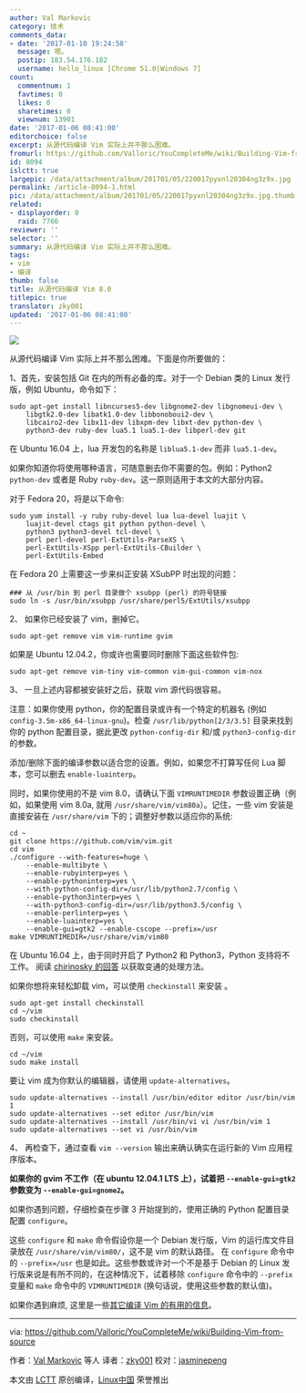 ```yaml
---
author: Val Markovic
category: 技术
comments_data:
- date: '2017-01-10 19:24:58'
  message: 嗯。
  postip: 183.54.176.182
  username: hello_linux [Chrome 51.0|Windows 7]
count:
  commentnum: 1
  favtimes: 0
  likes: 0
  sharetimes: 0
  viewnum: 13901
date: '2017-01-06 08:41:00'
editorchoice: false
excerpt: 从源代码编译 Vim 实际上并不那么困难。
fromurl: https://github.com/Valloric/YouCompleteMe/wiki/Building-Vim-from-source
id: 8094
islctt: true
largepic: /data/attachment/album/201701/05/220017pyxnl20304ng3z9x.jpg
permalink: /article-8094-1.html
pic: /data/attachment/album/201701/05/220017pyxnl20304ng3z9x.jpg.thumb.jpg
related:
- displayorder: 0
  raid: 7766
reviewer: ''
selector: ''
summary: 从源代码编译 Vim 实际上并不那么困难。
tags:
- vim
- 编译
thumb: false
title: 从源代码编译 Vim 8.0
titlepic: true
translator: zky001
updated: '2017-01-06 08:41:00'
---
```


![](/data/attachment/album/201701/05/220017pyxnl20304ng3z9x.jpg)


从源代码编译 Vim 实际上并不那么困难。下面是你所要做的：


1、首先，安装包括 Git 在内的所有必备的库。对于一个 Debian 类的 Linux 发行版，例如 Ubuntu，命令如下：



```
sudo apt-get install libncurses5-dev libgnome2-dev libgnomeui-dev \
    libgtk2.0-dev libatk1.0-dev libbonoboui2-dev \
    libcairo2-dev libx11-dev libxpm-dev libxt-dev python-dev \
    python3-dev ruby-dev lua5.1 lua5.1-dev libperl-dev git

```

在 Ubuntu 16.04 上，lua 开发包的名称是 `liblua5.1-dev` 而非 `lua5.1-dev`。


如果你知道你将使用哪种语言，可随意删去你不需要的包。例如：Python2 `python-dev` 或者是 Ruby `ruby-dev`。这一原则适用于本文的大部分内容。


对于 Fedora 20，将是以下命令:



```
sudo yum install -y ruby ruby-devel lua lua-devel luajit \
    luajit-devel ctags git python python-devel \
    python3 python3-devel tcl-devel \
    perl perl-devel perl-ExtUtils-ParseXS \
    perl-ExtUtils-XSpp perl-ExtUtils-CBuilder \
    perl-ExtUtils-Embed

```

在 Fedora 20 上需要这一步来纠正安装 XSubPP 时出现的问题：



```
### 从 /usr/bin 到 perl 目录做个 xsubpp (perl) 的符号链接
sudo ln -s /usr/bin/xsubpp /usr/share/perl5/ExtUtils/xsubpp 

```

2、 如果你已经安装了 vim，删掉它。



```
sudo apt-get remove vim vim-runtime gvim

```

如果是 Ubuntu 12.04.2，你或许也需要同时删除下面这些软件包:



```
sudo apt-get remove vim-tiny vim-common vim-gui-common vim-nox

```

3、 一旦上述内容都被安装好之后，获取 vim 源代码很容易。


注意：如果你使用 python，你的配置目录或许有一个特定的机器名 (例如 `config-3.5m-x86_64-linux-gnu`)。检查 `/usr/lib/python[2/3/3.5]` 目录来找到你的 python 配置目录，据此更改 `python-config-dir` 和/或 `python3-config-dir`的参数。


添加/删除下面的编译参数以适合您的设置。例如，如果您不打算写任何 Lua 脚本，您可以删去 `enable-luainterp`。


同时，如果你使用的不是 vim 8.0，请确认下面 `VIMRUNTIMEDIR` 参数设置正确（例如，如果使用 vim 8.0a, 就用 `/usr/share/vim/vim80a`）。记住，一些 vim 安装是直接安装在 `/usr/share/vim` 下的；调整好参数以适应你的系统:



```
cd ~
git clone https://github.com/vim/vim.git
cd vim
./configure --with-features=huge \
    --enable-multibyte \
    --enable-rubyinterp=yes \
    --enable-pythoninterp=yes \
    --with-python-config-dir=/usr/lib/python2.7/config \
    --enable-python3interp=yes \
    --with-python3-config-dir=/usr/lib/python3.5/config \
    --enable-perlinterp=yes \
    --enable-luainterp=yes \
    --enable-gui=gtk2 --enable-cscope --prefix=/usr
make VIMRUNTIMEDIR=/usr/share/vim/vim80

```

在 Ubuntu 16.04 上，由于同时开启了 Python2 和 Python3，Python 支持将不工作。 阅读 [chirinosky 的回答](http://stackoverflow.com/questions/23023783/vim-compiled-with-python-support-but-cant-see-sys-version) 以获取变通的处理方法。


如果你想将来轻松卸载 vim，可以使用 `checkinstall` 来安装 。



```
sudo apt-get install checkinstall
cd ~/vim
sudo checkinstall

```

否则，可以使用 `make` 来安装。



```
cd ~/vim
sudo make install

```

要让 vim 成为你默认的编辑器，请使用 `update-alternatives`。



```
sudo update-alternatives --install /usr/bin/editor editor /usr/bin/vim 1
sudo update-alternatives --set editor /usr/bin/vim
sudo update-alternatives --install /usr/bin/vi vi /usr/bin/vim 1
sudo update-alternatives --set vi /usr/bin/vim

```

4、 再检查下，通过查看 `vim --version` 输出来确认确实在运行新的 Vim 应用程序版本。


**如果你的 gvim 不工作（在 ubuntu 12.04.1 LTS 上），试着把 `--enable-gui=gtk2` 参数变为 `--enable-gui=gnome2`。**


如果你遇到问题，仔细检查在步骤 3 开始提到的，使用正确的 Python 配置目录配置 `configure`。


这些 `configure` 和 `make` 命令假设你是一个 Debian 发行版，Vim 的运行库文件目录放在 `/usr/share/vim/vim80/`，这不是 vim 的默认路径。 在 `configure` 命令中的 `--prefix=/usr` 也是如此。这些参数或许对一个不是基于 Debian 的 Linux 发行版来说是有所不同的，在这种情况下，试着移除 `configure` 命令中的 `--prefix` 变量和 `make` 命令中的 `VIMRUNTIMEDIR` (换句话说，使用这些参数的默认值)。


如果你遇到麻烦, 这里是一些[其它编译 Vim 的有用的信息](http://vim.wikia.com/wiki/Building_Vim)。




---


via: <https://github.com/Valloric/YouCompleteMe/wiki/Building-Vim-from-source>


作者：[Val Markovic](https://github.com/Valloric) 等人 译者：[zky001](https://github.com/zky001) 校对：[jasminepeng](https://github.com/jasminepeng)


本文由 [LCTT](https://github.com/LCTT/TranslateProject) 原创编译，[Linux中国](https://linux.cn/) 荣誉推出